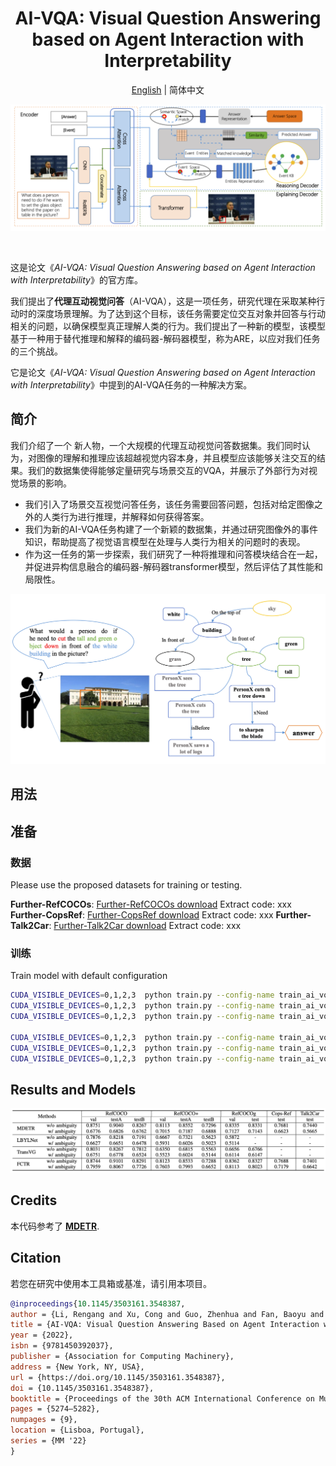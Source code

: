 <div align="center">

# AI-VQA: Visual Question Answering based on Agent Interaction with Interpretability
[English](ai-vqa.md) | 简体中文

![AI-VQA](../resources/ai_vqa_arch.png)

</div>

<br>

这是论文《*AI-VQA: Visual Question Answering based on Agent Interaction with Interpretability*》的官方库。

我们提出了**代理互动视觉问答**（AI-VQA），这是一项任务，研究代理在采取某种行动时的深度场景理解。为了达到这个目标，该任务需要定位交互对象并回答与行动相关的问题，以确保模型真正理解人类的行为。我们提出了一种新的模型，该模型基于一种用于替代推理和解释的编码器-解码器模型，称为ARE，以应对我们任务的三个挑战。

它是论文《*AI-VQA: Visual Question Answering based on Agent Interaction with Interpretability*》中提到的AI-VQA任务的一种解决方案。


## 简介
<div align="center">

</div>
我们介绍了一个 新人物，一个大规模的代理互动视觉问答数据集。我们同时认为，对图像的理解和推理应该超越视觉内容本身，并且模型应该能够关注交互的结果。我们的数据集使得能够定量研究与场景交互的VQA，并展示了外部行为对视觉场景的影响。

- 我们引入了场景交互视觉问答任务，该任务需要回答问题，包括对给定图像之外的人类行为进行推理，并解释如何获得答案。
- 我们为新的AI-VQA任务构建了一个新颖的数据集，并通过研究图像外的事件知识，帮助提高了视觉语言模型在处理与人类行为相关的问题时的表现。
- 作为这一任务的第一步探索，我们研究了一种将推理和问答模块结合在一起，并促进异构信息融合的编码器-解码器transformer模型，然后评估了其性能和局限性。

<div align="center">

![AI-VQASample](../resources/ai_vqa_sample.png)
</div>

## 用法

## 准备
### 数据

Please use the proposed datasets for training or testing.

**Further-RefCOCOs**: [Further-RefCOCOs download](xxx) Extract code: xxx
**Further-CopsRef**: [Further-CopsRef download](xxx) Extract code: xxx
**Further-Talk2Car**: [Further-Talk2Car download](xxx) Extract code: xxx


### 训练
Train model with default configuration

```bash
CUDA_VISIBLE_DEVICES=0,1,2,3  python train.py --config-name train_ai_vqa_8.1k_ACM trainer.gpus=4 +trainer.strategy=ddp trainer.gradient_clip_val=2 trainer.max_epochs=35
CUDA_VISIBLE_DEVICES=0,1,2,3  python train.py --config-name train_ai_vqa_42.9k_ACM trainer.gpus=4 +trainer.strategy=ddp trainer.gradient_clip_val=2 trainer.max_epochs=35
CUDA_VISIBLE_DEVICES=0,1,2,3  python train.py --config-name train_ai_vqa_144k_ACM trainer.gpus=4 +trainer.strategy=ddp trainer.gradient_clip_val=2 trainer.max_epochs=35

CUDA_VISIBLE_DEVICES=0,1,2,3  python train.py --config-name train_ai_vqa_8.1k_J trainer.gpus=4 +trainer.strategy=ddp trainer.gradient_clip_val=2 trainer.max_epochs=35
CUDA_VISIBLE_DEVICES=0,1,2,3  python train.py --config-name train_ai_vqa_42.9k_J trainer.gpus=4 +trainer.strategy=ddp trainer.gradient_clip_val=2 trainer.max_epochs=35
CUDA_VISIBLE_DEVICES=0,1,2,3  python train.py --config-name train_ai_vqa_144k_J trainer.gpus=4 +trainer.strategy=ddp trainer.gradient_clip_val=2 trainer.max_epochs=35
```


## Results and Models

<div align="center">

![experiments](../resources/fctr_results.jpg)
</div>

## Credits
本代码参考了 **[MDETR](https://github.com/ashkamath/mdetr)**.  


## Citation
若您在研究中使用本工具箱或基准，请引用本项目。
```bibtex
@inproceedings{10.1145/3503161.3548387,
author = {Li, Rengang and Xu, Cong and Guo, Zhenhua and Fan, Baoyu and Zhang, Runze and Liu, Wei and Zhao, Yaqian and Gong, Weifeng and Wang, Endong},
title = {AI-VQA: Visual Question Answering Based on Agent Interaction with Interpretability},
year = {2022},
isbn = {9781450392037},
publisher = {Association for Computing Machinery},
address = {New York, NY, USA},
url = {https://doi.org/10.1145/3503161.3548387},
doi = {10.1145/3503161.3548387},
booktitle = {Proceedings of the 30th ACM International Conference on Multimedia},
pages = {5274–5282},
numpages = {9},
location = {Lisboa, Portugal},
series = {MM '22}
}

